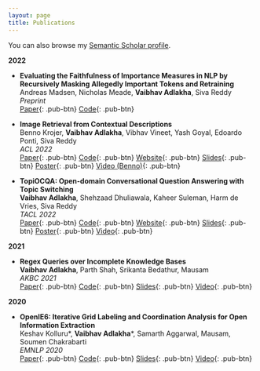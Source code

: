 ```yaml
---
layout: page
title: Publications
---
```


You can also browse my <a href="https://www.semanticscholar.org/author/Vaibhav-Adlakha/1666183192" target="_blank">Semantic Scholar profile</a>.
<br />

**2022**

- **Evaluating the Faithfulness of Importance Measures in NLP by Recursively Masking Allegedly Important Tokens and Retraining**  
  Andreas Madsen, Nicholas Meade, **Vaibhav Adlakha**, Siva Reddy  
  *Preprint*  
  [Paper](https://arxiv.org/abs/2110.08412){: .pub-btn}
  [Code](https://github.com/AndreasMadsen/nlp-roar-interpretability){: .pub-btn}

- **Image Retrieval from Contextual Descriptions**  
  Benno Krojer, **Vaibhav Adlakha**, Vibhav Vineet, Yash Goyal, Edoardo Ponti, Siva Reddy  
  *ACL 2022*  
  [Paper](https://arxiv.org/abs/2203.15867){: .pub-btn}
  [Code](https://github.com/mcgill-nlp/imagecode){: .pub-btn}
  [Website](https://mcgill-nlp.github.io/imagecode){: .pub-btn}
  [Slides](/static/slides/imagecode_slides.pdf){: .pub-btn}
  [Poster](/static/poster/imagecode_poster.pdf){: .pub-btn}
  [Video (Benno)](/static/video/imagecode_video.mp4){: .pub-btn}

- **TopiOCQA: Open-domain Conversational Question Answering with Topic Switching**  
  **Vaibhav Adlakha**, Shehzaad Dhuliawala, Kaheer Suleman, Harm de Vries, Siva Reddy  
  *TACL 2022*  
  [Paper](https://arxiv.org/abs/2110.00768){: .pub-btn}
  [Code](https://github.com/McGill-NLP/topiocqa){: .pub-btn}
  [Website](https://mcgill-nlp.github.io/topiocqa){: .pub-btn}
  [Slides](/static/slides/topiocqa_slides.pdf){: .pub-btn}
  [Poster](/static/poster/topiocqa_poster.pdf){: .pub-btn}
  [Video](/static/video/topiocqa_video.mp4){: .pub-btn}

**2021**

- **Regex Queries over Incomplete Knowledge Bases**  
  **Vaibhav Adlakha**, Parth Shah, Srikanta Bedathur, Mausam  
  *AKBC 2021*  
  [Paper](https://arxiv.org/abs/2005.00480){: .pub-btn}
  [Code](https://github.com/dair-iitd/kbi-regex){: .pub-btn}
  [Slides](/static/slides/regex_slides.pdf){: .pub-btn}
  [Video](/static/video/regex_video.mp4){: .pub-btn}

**2020**

- **OpenIE6: Iterative Grid Labeling and Coordination Analysis for Open Information Extraction**  
  Keshav Kolluru\*, **Vaibhav Adlakha**\*, Samarth Aggarwal, Mausam, Soumen Chakrabarti  
  *EMNLP 2020*  
  [Paper](https://arxiv.org/abs/2010.03147){: .pub-btn}
  [Code](https://github.com/dair-iitd/openie6){: .pub-btn}
  [Slides](/static/slides/openie6_slides.pdf){: .pub-btn}
  [Video](https://slideslive.com/38939380/openie6-interative-grid-labeling-and-coordination-analysis-for-open-information-extraction){: .pub-btn}

